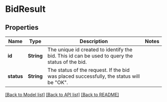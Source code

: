 # BidResult

## Properties

| Name       | Type       | Description                                                                                    | Notes |
| ---------- | ---------- | ---------------------------------------------------------------------------------------------- | ----- |
| **id**     | **String** | The unique id created to identify the bid. This id can be used to query the status of the bid. |
| **status** | **String** | The status of the request. If the bid was placed successfully, the status will be \"OK\".      |

[[Back to Model list]](../README.md#documentation-for-models) [[Back to API list]](../README.md#documentation-for-api-endpoints) [[Back to README]](../README.md)
